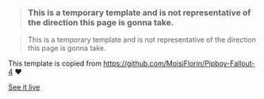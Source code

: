 > ### This is a temporary template and is not representative of the direction this page is gonna take.

> This is a temporary template and is not representative of the direction this page is gonna take. 


This template is copied from https://github.com/MoisiFlorin/Pipboy-Fallout-4 ♥

[See it live](https://krokette.github.io/)
